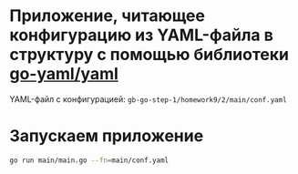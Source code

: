 # Приложение, читающее конфигурацию из YAML-файла в структуру с помощью библиотеки [go-yaml/yaml](https://github.com/go-yaml/yaml)

YAML-файл с конфигурацией: `gb-go-step-1/homework9/2/main/conf.yaml`

# Запускаем приложение
```Bash
go run main/main.go --fn=main/conf.yaml
```
